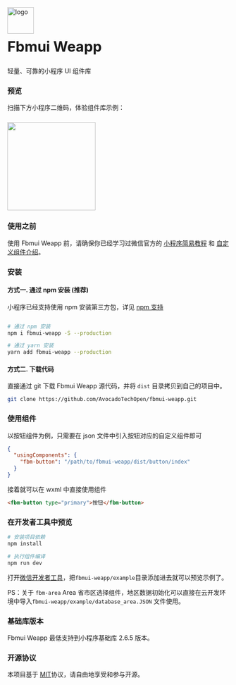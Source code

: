<div class="van-doc-card">
  <div class="van-doc-intro">
    <img alt="logo" src="https://hr.fbmms.cn/assets/images/a37f97b18691a2fec277.png" width="60">
    <h2 style="margin: 0; font-size: 32px; line-height: 60px;">Fbmui Weapp</h2>
    <p>轻量、可靠的小程序 UI 组件库</p>
  </div>
</div>

### 预览

扫描下方小程序二维码，体验组件库示例：

<img src="https://webcdn.fbmms.cn/assets/UR6m/eslhezwTZACy1Pp85rCLf" width="200" height="200" style="margin-top: 10px;width:200px;" >

<!-- > Tips: 为了便于预览组件效果，本文档的右侧内嵌了 H5 版的 Vant 页面作为参考。在实际使用中，个别组件的表现可能与小程序上的表现有差异，请以实际效果为准。 -->

### 使用之前

使用 Fbmui Weapp 前，请确保你已经学习过微信官方的 [小程序简易教程](https://developers.weixin.qq.com/miniprogram/dev/framework/) 和 [自定义组件介绍](https://developers.weixin.qq.com/miniprogram/dev/framework/custom-component/)。

### 安装

#### 方式一. 通过 npm 安装 (推荐)

小程序已经支持使用 npm 安装第三方包，详见 [npm 支持](https://developers.weixin.qq.com/miniprogram/dev/devtools/npm.html?search-key=npm)

```bash

# 通过 npm 安装
npm i fbmui-weapp -S --production

# 通过 yarn 安装
yarn add fbmui-weapp --production

```

#### 方式二. 下载代码

直接通过 git 下载 Fbmui Weapp 源代码，并将 `dist` 目录拷贝到自己的项目中。

```bash
git clone https://github.com/AvocadoTechOpen/fbmui-weapp.git
```

### 使用组件

以按钮组件为例，只需要在 json 文件中引入按钮对应的自定义组件即可

```json
{
  "usingComponents": {
    "fbm-button": "/path/to/fbmui-weapp/dist/button/index"
  }
}
```

接着就可以在 wxml 中直接使用组件

```html
<fbm-button type="primary">按钮</fbm-button>
```

### 在开发者工具中预览

```bash
# 安装项目依赖
npm install

# 执行组件编译
npm run dev
```

打开[微信开发者工具](https://developers.weixin.qq.com/miniprogram/dev/devtools/download.html)，把`fbmui-weapp/example`目录添加进去就可以预览示例了。

PS：关于 `fbm-area` Area 省市区选择组件，地区数据初始化可以直接在云开发环境中导入`fbmui-weapp/example/database_area.JSON` 文件使用。

### 基础库版本

Fbmui Weapp 最低支持到小程序基础库 2.6.5 版本。

### 开源协议

本项目基于 [MIT](https://zh.wikipedia.org/wiki/MIT%E8%A8%B1%E5%8F%AF%E8%AD%89)协议，请自由地享受和参与开源。
